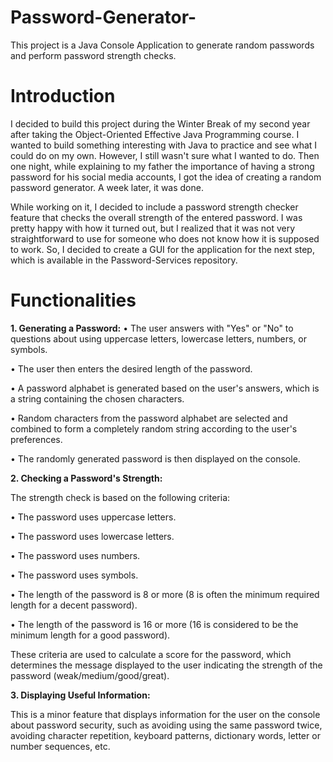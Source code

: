 # Password-Generator-
This project is a Java Console Application to generate random passwords and perform password strength checks.

# Introduction
I decided to build this project during the Winter Break of my second year after taking the Object-Oriented Effective Java Programming course. I wanted to build something interesting with Java to practice and see what I could do on my own. However, I still wasn't sure what I wanted to do. Then one night, while explaining to my father the importance of having a strong password for his social media accounts, I got the idea of creating a random password generator. A week later, it was done.

While working on it, I decided to include a password strength checker feature that checks the overall strength of the entered password. I was pretty happy with how it turned out, but I realized that it was not very straightforward to use for someone who does not know how it is supposed to work. So, I decided to create a GUI for the application for the next step, which is available in the Password-Services repository.

# Functionalities
**1. Generating a Password:**
• The user answers with "Yes" or "No" to questions about using uppercase letters, lowercase letters, numbers, or symbols.

• The user then enters the desired length of the password.
 
• A password alphabet is generated based on the user's answers, which is a string containing the chosen characters.

• Random characters from the password alphabet are selected and combined to form a completely random string according to the user's preferences.

• The randomly generated password is then displayed on the console.

**2. Checking a Password's Strength:**

The strength check is based on the following criteria:

• The password uses uppercase letters.

• The password uses lowercase letters.

• The password uses numbers.

• The password uses symbols.

• The length of the password is 8 or more (8 is often the minimum required length for a decent password).

• The length of the password is 16 or more (16 is considered to be the minimum length for a good password).

These criteria are used to calculate a score for the password, which determines the message displayed to the user indicating the strength of the password (weak/medium/good/great).


**3. Displaying Useful Information:**

This is a minor feature that displays information for the user on the console about password security, such as avoiding using the same password twice, avoiding character repetition, keyboard patterns, dictionary words, letter or number sequences, etc.

